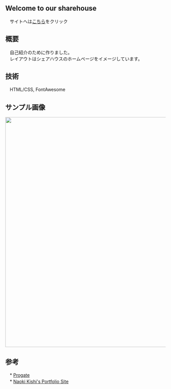 ## Welcome to our sharehouse
　サイトへは<a href="https://takumagithub.github.io/">こちら</a>をクリック

## 概要
　自己紹介のために作りました。  
　レイアウトはシェアハウスのホームページをイメージしています。

## 技術
　HTML/CSS, FontAwesome

## サンプル画像
<a href="https://takumagithub.github.io/"><img src="https://user-images.githubusercontent.com/44295226/62641072-da896a00-b97d-11e9-98ae-61bc474126aa.JPG" width="720px"></a>

## 参考
　* <a href="https://prog-8.com">Progate</a>  
　* <a href="https://p1ass.com/">Naoki Kishi's Portfolio Site</a>
